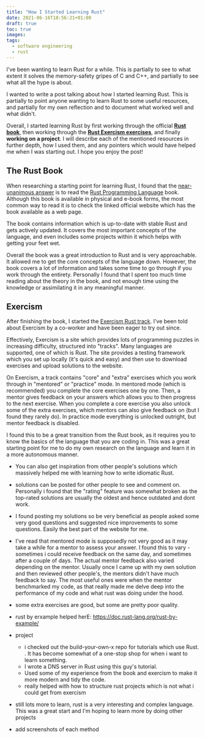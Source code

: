 ```yaml
---
title: "How I Started Learning Rust"
date: 2021-06-16T18:56:21+01:00
draft: true
toc: true
images:
tags:
  - software engineering
  - rust
---
```


I've been wanting to learn Rust for a while. This is partially to see to what extent it solves the memory-safety gripes of C and C++, and partially to see what all the hype is about.

I wanted to write a post talking about how I started learning Rust. This is partially to point anyone wanting to learn Rust to some useful resources, and partially for my own reflection and to document what worked well and what didn't.

Overall, I started learning Rust by first working through the official [**Rust book**](https://doc.rust-lang.org/book/), then working through the [**Rust Exercism exercises**](https://exercism.io/my/tracks/rust), and finally **working on a project**. I will describe each of the mentioned resources in further depth, how I used them, and any pointers which would have helped me when I was starting out. I hope you enjoy the post!

## The Rust Book

When researching a starting point for learning Rust, I found that the [near-unanimous answer](https://www.reddit.com/r/rust/comments/en3wjg/best_way_to_start_learning_rust/) is to read the [Rust Programming Language](https://doc.rust-lang.org/book/) book. Although this book is available in physical and e-book forms, the most common way to read it is to check the linked official website which has the book available as a web page.  

The book contains information which is up-to-date with stable Rust and gets actively updated. It covers the most important concepts of the language, and even includes some projects within it which helps with getting your feet wet.

Overall the book was a great introduction to Rust and is very approachable. It allowed me to get the core concepts of the language down. However, the book covers a lot of information and takes some time to go through if you work through the entirety. Personally I found that I spent too much time reading about the theory in the book, and not enough time using the knowledge or assimilating it in any meaningful manner.

## Exercism

After finishing the book, I started the [Exercism Rust track](https://exercism.io/my/tracks/rust). I've been told about Exercism by a co-worker and have been eager to try out since.

Effectively, Exercism is a site which provides lots of programming puzzles in increasing difficulty, structured into "tracks". Many languages are supported, one of which is Rust. The site provides a testing framework which you set up locally (it's quick and easy) and then use to download exercises and upload solutions to the website.

On Exercism, a track contains "core" and "extra" exercises which you work through in "mentored" or "practice" mode. In mentored mode (which is recommended) you complete the core exercises one by one. Then, a mentor gives  feedback on your answers which allows you to then progress to the next exercise. When you complete a core exercise you also unlock some of the extra exercises, which mentors can also give feedback on (but I found they rarely do). In practice mode everything is unlocked outright, but mentor feedback is disabled.

I found this to be a great transition from the Rust book, as it requires you to know the basics of the language that you are coding in. This was a great starting point for me to do my own research on the language and learn it in a more autonomous manner.
  


  - You can also get inspiration from other people's solutions which massively helped me with learning how to write idiomatic Rust.
  - solutions can be posted for other people to see and comment on. Personally i found that the "rating" feature was somewhat broken as the top-rated solutions are usually the oldest and hence outdated and dont work.
  - I found posting my solutions so be very beneficial as people asked some very good questions and suggested nice improvements to some questions. Easily the best part of the website for me.
  - I've read that mentored mode is supposedly not very good as it may take a while for a mentor to assess your answer. I found this to vary - sometimes i could receive feedback on the same day, and sometimes after a couple of days. The actual mentor feedback also varied depending on the mentor. Usually once I came up with my own solution and then reviewed other people's, the mentors didn't have much feedback to say. The most useful ones were when the mentor benchmarked my code, as that really made me delve deep into the performance of my code and what rust was doing under the hood.
  - some extra exercises are good, but some are pretty poor quality.
  - rust by erxample helped herE: https://doc.rust-lang.org/rust-by-example/

- project
  - i checked out the build-your-own-x repo for tutorials which use Rust. . It has become somewhat of a one-stop shop for when i want to learn something.
  - I wrote a DNS server in Rust using this guy's tutorial.
  - Used some of my experience from the book and exercism to make it more modern and tidy the code.
  - really helped with how to structure rust projects which is not what i could get from exercism

- still lots more to learn, rust is a very interesting and complex language. This was a great start and I'm hoping to learn more by doing other projects

- add screenshots of each method
